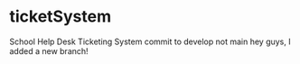 # ticketSystem
School Help Desk Ticketing System
commit to develop not main
hey guys, I added a new branch!